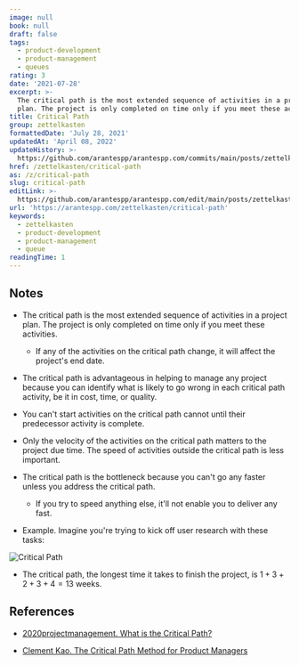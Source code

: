 ```yaml
---
image: null
book: null
draft: false
tags:
  - product-development
  - product-management
  - queues
rating: 3
date: '2021-07-28'
excerpt: >-
  The critical path is the most extended sequence of activities in a project
  plan. The project is only completed on time only if you meet these activities.
title: Critical Path
group: zettelkasten
formattedDate: 'July 28, 2021'
updatedAt: 'April 08, 2022'
updateHistory: >-
  https://github.com/arantespp/arantespp.com/commits/main/posts/zettelkasten/critical-path.md
href: /zettelkasten/critical-path
as: /z/critical-path
slug: critical-path
editLink: >-
  https://github.com/arantespp/arantespp.com/edit/main/posts/zettelkasten/critical-path.md
url: 'https://arantespp.com/zettelkasten/critical-path'
keywords:
  - zettelkasten
  - product-development
  - product-management
  - queue
readingTime: 1
---
```


## Notes

- The critical path is the most extended sequence of activities in a project plan. The project is only completed on time only if you meet these activities.

  - If any of the activities on the critical path change, it will affect the project's end date.

- The critical path is advantageous in helping to manage any project because you can identify what is likely to go wrong in each critical path activity, be it in cost, time, or quality.

- You can't start activities on the critical path cannot until their predecessor activity is complete.

- Only the velocity of the activities on the critical path matters to the project due time. The speed of activities outside the critical path is less important.

- The critical path is the bottleneck because you can't go any faster unless you address the critical path.

  - If you try to speed anything else, it'll not enable you to deliver any fast.

- Example. Imagine you're trying to kick off user research with these tasks:

![Critical Path](/images/zettelkasten/critical-path-1.png)

- The critical path, the longest time it takes to finish the project, is $1 + 3 + 2 + 3 + 4 = 13$ weeks.

## References

- [2020projectmanagement. What is the Critical Path?](https://2020projectmanagement.com/resources/project-planning-3/what-is-the-critical-path)

- [Clement Kao. The Critical Path Method for Product Managers](https://productmanagerhq.com/the-critical-path-method-for-product-managers/)
